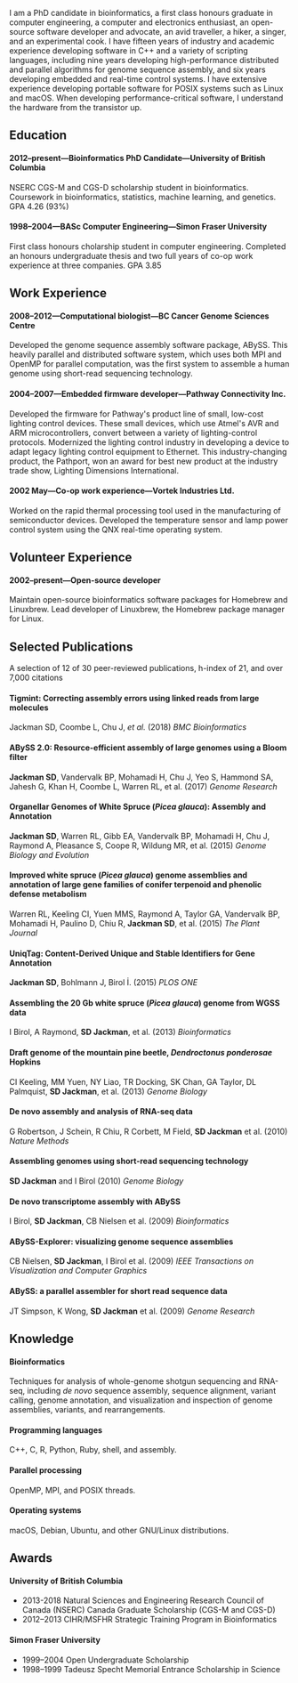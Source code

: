 I am a PhD candidate in bioinformatics, a first class honours graduate in computer engineering, a computer and electronics enthusiast, an open-source software developer and advocate, an avid traveller, a hiker, a singer, and an experimental cook. I have fifteen years of industry and academic experience developing software in C++ and a variety of scripting languages, including nine years developing high-performance distributed and parallel algorithms for genome sequence assembly, and six years developing embedded and real-time control systems. I have extensive experience developing portable software for POSIX systems such as Linux and macOS. When developing performance-critical software, I understand the hardware from the transistor up.

## Education

#### 2012–present—Bioinformatics PhD Candidate—University of British Columbia

NSERC CGS-M and CGS-D scholarship student in bioinformatics. Coursework
in bioinformatics, statistics, machine learning, and genetics.
GPA 4.26 (93%)

#### 1998–2004—BASc Computer Engineering—Simon Fraser University

First class honours cholarship student in computer engineering. Completed an honours undergraduate thesis and two full years of co-op work experience at
three companies. GPA 3.85

## Work Experience

#### 2008–2012—Computational biologist—BC Cancer Genome Sciences Centre

Developed the genome sequence assembly software package, ABySS. This
heavily parallel and distributed software system, which uses both MPI
and OpenMP for parallel computation, was the first system to assemble
a human genome using short-read sequencing technology.

#### 2004–2007—Embedded firmware developer—Pathway Connectivity Inc.

Developed the firmware for Pathway's product line of small, low-cost lighting control devices. These small devices, which use Atmel's AVR and ARM microcontrollers, convert between a variety of lighting-control protocols. Modernized the lighting control industry in developing a device to adapt legacy lighting control equipment to Ethernet. This industry-changing product, the Pathport, won an award for best new product at the industry trade show, Lighting Dimensions International.

#### 2002 May—Co-op work experience—Vortek Industries Ltd.

Worked on the rapid thermal processing tool used in the manufacturing
of semiconductor devices. Developed the temperature sensor and lamp
power control system using the QNX real-time operating system.

## Volunteer Experience

#### 2002–present—Open-source developer

Maintain open-source bioinformatics software packages for Homebrew and Linuxbrew. Lead developer of Linuxbrew, the Homebrew package manager for Linux.

## Selected Publications

A selection of 12 of 30 peer-reviewed publications, h-index of 21, and over 7,000 citations

#### Tigmint: Correcting assembly errors using linked reads from large molecules
Jackman SD, Coombe L, Chu J, *et al.*
(2018)
*BMC Bioinformatics*

#### ABySS 2.0: Resource-efficient assembly of large genomes using a Bloom filter
**Jackman SD**, Vandervalk BP, Mohamadi H, Chu J, Yeo S, Hammond SA, Jahesh G, Khan H, Coombe L, Warren RL, et al.
(2017)
*Genome Research*

#### Organellar Genomes of White Spruce (*Picea glauca*): Assembly and Annotation
**Jackman SD**, Warren RL, Gibb EA, Vandervalk BP, Mohamadi H, Chu J, Raymond A, Pleasance S, Coope R, Wildung MR, et al.
(2015)
*Genome Biology and Evolution*

#### Improved white spruce (*Picea glauca*) genome assemblies and annotation of large gene families of conifer terpenoid and phenolic defense metabolism
Warren RL, Keeling CI, Yuen MMS, Raymond A, Taylor GA, Vandervalk BP, Mohamadi H, Paulino D, Chiu R, **Jackman SD**, et al.
(2015)
*The Plant Journal*

#### UniqTag: Content-Derived Unique and Stable Identifiers for Gene Annotation
**Jackman SD**, Bohlmann J, Birol İ.
(2015)
*PLOS ONE*

#### Assembling the 20 Gb white spruce (*Picea glauca*) genome from WGSS data
I Birol, A Raymond, **SD Jackman**, et al.
(2013)
_Bioinformatics_

#### Draft genome of the mountain pine beetle, *Dendroctonus ponderosae* Hopkins
CI Keeling, MM Yuen, NY Liao, TR Docking, SK Chan, GA Taylor, DL Palmquist, **SD Jackman**, et al.
(2013)
_Genome Biology_

#### De novo assembly and analysis of RNA-seq data
G Robertson, J Schein, R Chiu, R Corbett, M Field, **SD Jackman** et al.
(2010)
_Nature Methods_

#### Assembling genomes using short-read sequencing technology
**SD Jackman** and I Birol
(2010)
_Genome Biology_

#### De novo transcriptome assembly with ABySS
I Birol, **SD Jackman**, CB Nielsen et al.
(2009)
_Bioinformatics_

#### ABySS-Explorer: visualizing genome sequence assemblies
CB Nielsen, **SD Jackman**, I Birol et al.
(2009)
_IEEE Transactions on Visualization and Computer Graphics_

#### ABySS: a parallel assembler for short read sequence data
JT Simpson, K Wong, **SD Jackman** et al.
(2009)
_Genome Research_

## Knowledge

#### Bioinformatics

Techniques for analysis of whole-genome shotgun sequencing and RNA-seq, including *de novo* sequence assembly, sequence alignment, variant calling, genome annotation, and visualization and inspection of genome assemblies, variants, and rearrangements.

#### Programming languages

C++, C, R, Python, Ruby, shell, and assembly.

#### Parallel processing

OpenMP, MPI, and POSIX threads.

#### Operating systems

macOS, Debian, Ubuntu, and other GNU/Linux distributions.

## Awards

#### University of British Columbia

* 2013-2018 Natural Sciences and Engineering Research Council of Canada (NSERC)
  Canada Graduate Scholarship (CGS-M and CGS-D)
* 2012–2013 CIHR/MSFHR Strategic Training Program in Bioinformatics

#### Simon Fraser University

* 1999–2004 Open Undergraduate Scholarship
* 1998–1999 Tadeusz Specht Memorial Entrance Scholarship in Science
